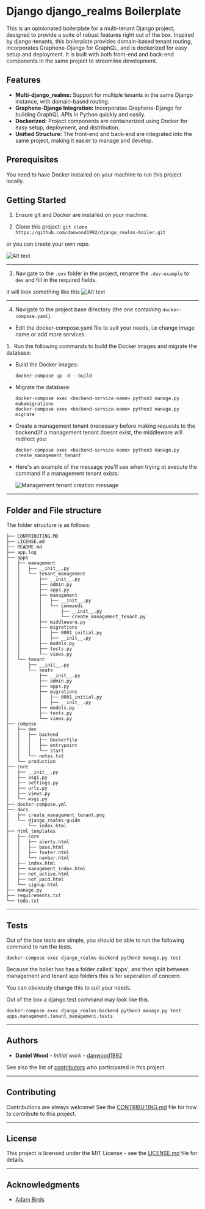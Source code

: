 # Django django_realms Boilerplate

This is an opinionated boilerplate for a multi-tenant Django project, designed to provide a suite of robust features right out of the box. Inspired by django-tenants, this boilerplate provides domain-based tenant routing, incorporates Graphene-Django for GraphQL, and is dockerized for easy setup and deployment. It is built with both front-end and back-end components in the same project to streamline development.

## Features

* **Multi-django_realms:** Support for multiple tenants in the same Django instance, with domain-based routing.
* **Graphene-Django Integration:** Incorporates Graphene-Django for building GraphQL APIs in Python quickly and easily.
* **Dockerized:** Project components are containerized using Docker for easy setup, deployment, and distribution.
* **Unified Structure:** The front-end and back-end are integrated into the same project, making it easier to manage and develop.

## Prerequisites

You need to have Docker installed on your machine to run this project locally.

## Getting Started

1. Ensure git and Docker are installed on your machine.

2. Clone this project: ```git clone https://github.com/danwood1992/django_realms-boiler.git```

or you can create your own repo.

![Alt text](docs/use_this_template.png)
<hr>

3. Navigate to the `.env` folder in the project, rename the `.dev-example` to `dev` and fill in the required fields.

it will look something like this
 ![Alt text](docs/scrnsht-dev-example.png)
<hr>

4. Navigate to the project base directory (the one containing `docker-compose.yaml`).

- Edit the docker-compose.yaml file to suit your needs, i.e change image name or add more services.

5 . Run the following commands to build the Docker images and migrate the database:

- Build the Docker images:
  ```
  docker-compose up -d --build
  ```

- Migrate the database:
  ```
  docker-compose exec <backend-service-name> python3 manage.py makemigrations
  docker-compose exec <backend-service-name> python3 manage.py migrate
  ```

- Create a management tenant (necessary before making requests to the backend)If a management tenant doesnt exist, the middleware will redirect you:

  ```
  docker-compose exec <backend-service-name> python3 manage.py create_management_tenant
  ```
  
- Here's an example of the message you'll see when trying ot execute the command if a  management tenant exists:

  ![Management tenant creation message](docs/create_management_tenant.png)
<hr>

## Folder and File structure

The folder structure is as follows:

```
├── CONTRIBUTING.MD
├── LICENSE.md
├── README.md
├── app.log
├── apps
│   ├── management
│   │   ├── __init__.py
│   │   └── tenant_management
│   │       ├── __init__.py
│   │       ├── admin.py
│   │       ├── apps.py
│   │       ├── management
│   │       │   ├── __init__.py
│   │       │   └── commands
│   │       │       ├── __init__.py
│   │       │       └── create_management_tenant.py
│   │       ├── middleware.py
│   │       ├── migrations
│   │       │   ├── 0001_initial.py
│   │       │   ├── __init__.py
│   │       ├── models.py
│   │       ├── tests.py
│   │       └── views.py
│   └── tenant
│       ├── __init__.py
│       └── seats
│           ├── __init__.py
│           ├── admin.py
│           ├── apps.py
│           ├── migrations
│           │   ├── 0001_initial.py
│           │   ├── __init__.py
│           ├── models.py
│           ├── tests.py
│           └── views.py
├── compose
│   ├── dev
│   │   ├── backend
│   │   │   ├── Dockerfile
│   │   │   ├── entrypoint
│   │   │   └── start
│   │   └── notes.txt
│   └── production
├── core
│   ├── __init__.py
│   ├── asgi.py
│   ├── settings.py
│   ├── urls.py
│   ├── views.py
│   └── wsgi.py
├── docker-compose.yml
├── docs
│   ├── create_management_tenant.png
│   └── django_realms-guide
│       └── index.html
├── html_templates
│   ├── core
│   │   ├── alerts.html
│   │   ├── base.html
│   │   ├── footer.html
│   │   └── navbar.html
│   ├── index.html
│   ├── management_index.html
│   ├── not_active.html
│   ├── not_paid.html
│   └── signup.html
├── manage.py
├── requirements.txt
└── todo.txt
```
<hr>

## Tests

Out of the box tests are simple, you should be able to run the following command to run the tests.

```docker-compose exec django_realms-backend python3 manage.py test```

Because the boiler has has a folder called 'apps', and then split between management and tenant app folders this is for seperation of concern. 

You can obviously change this to suit your needs.

Out of the box a django test command may look like this.

```docker-compose exec django_realms-backend python3 manage.py test apps.management.tenant_management.tests```

<hr>

## Authors

* **Daniel Wood** - *Initial work* - [danwood1992](https://github.com/danwood1992)

See also the list of [contributors](https://github.com/danwood1992/django_realms-boiler/contributors) who participated in this project.

<hr>

## Contributing

Contributions are always welcome! See the [CONTRIBUTING.md](CONTRIBUTING.md) file for how to contribute to this project.

<hr>

## License

This project is licensed under the MIT License - see the [LICENSE.md](LICENSE.md) file for details.

<hr>

## Acknowledgments

* [Adam Birds](https://github.com/adambirds)

